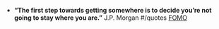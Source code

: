 - **“The first step towards getting somewhere is to decide you’re not going to stay where you are.”** J.P. Morgan #/quotes [FOMO]()
